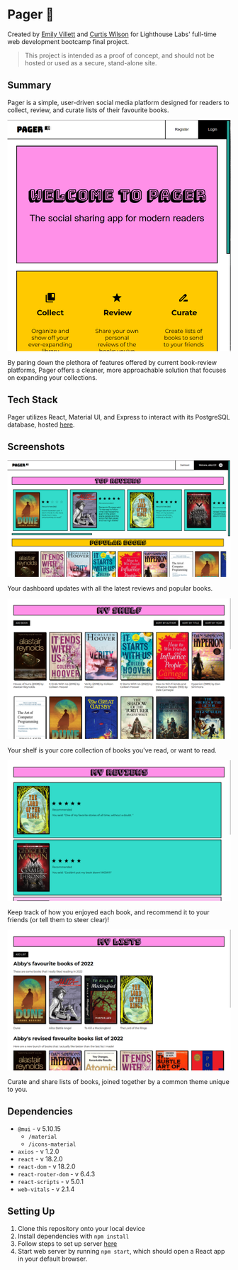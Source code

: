 # Pager 📖

Created by [Emily Villett](https://github.com/MeowPup) and [Curtis Wilson](https://github.com/curtis-wils0n) for Lighthouse Labs' full-time web development bootcamp final project.

> This project is intended as a proof of concept, and should not be hosted or used as a secure, stand-alone site.

## Summary

Pager is a simple, user-driven social media platform designed for readers to collect, review, and curate lists of their favourite books.

![homepage](https://github.com/curtis-wils0n/pager/blob/main/public/docs/homepage.png?raw=true)

By paring down the plethora of features offered by current book-review platforms, Pager offers a cleaner, more approachable solution that focuses on expanding your collections.

## Tech Stack

Pager utilizes React, Material UI, and Express to interact with its PostgreSQL database, hosted [here](https://github.com/curtis-wils0n/pager-api).

## Screenshots

![dashboard](https://github.com/curtis-wils0n/pager/blob/main/public/docs/dashboard.png?raw=true)

Your dashboard updates with all the latest reviews and popular books.

![my shelf](https://github.com/curtis-wils0n/pager/blob/main/public/docs/shelf.png?raw=true)

Your shelf is your core collection of books you've read, or want to read.

![reviews](https://github.com/curtis-wils0n/pager/blob/main/public/docs/reviews.png?raw=true)

Keep track of how you enjoyed each book, and recommend it to your friends (or tell them to steer clear)!

![lists](https://github.com/curtis-wils0n/pager/blob/main/public/docs/lists.png?raw=true)

Curate and share lists of books, joined together by a common theme unique to you.

## Dependencies

- `@mui` - v 5.10.15
  - `/material`
  - `/icons-material`
- `axios` - v 1.2.0
- `react` - v 18.2.0
- `react-dom` - v 18.2.0
- `react-router-dom` - v 6.4.3
- `react-scripts` - v 5.0.1
- `web-vitals` - v 2.1.4

## Setting Up
1. Clone this repository onto your local device
2. Install dependencies with `npm install`
3. Follow steps to set up server [here](https://github.com/curtis-wils0n/pager-api)
4. Start web server by running `npm start`, which should open a React app in your default browser.